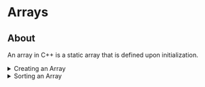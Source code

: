 # Arrays

## About

An array in C++ is a static array that is defined upon initialization.

<details>
  <summary>Creating an Array</summary>

```cpp
int arr[50];
```

In the example above, we create an array of size $50$ (we can store $50$ elements numbered from indexes $0$ to $49$).

If we were to access the $6$-th element, we can access it with $arr[6]$.

**WARNING: The $i$-th index in $arr[i]$ must be an integer from $0$ to $n - 1$ where $n$ is the size of the vector.**

</details>

<details>
  <summary>Sorting an Array</summary>

We can sort an array in $\theta(n \ log \ n)$ using the `sort` function:

```cpp
// WARNING: This code does NOT work properly. Can you spot it?
int arr[] = {4, 1, 2, 5, 3};
sort(arr, arr + 4);
```

Unfortunately, after running this, our "sorted" array is $\{ 1, 2, 4, 5, 3\}$. Why is that? It turns out $arr + 4$ means sort the first $4$ elements in the array.

If we were to sort the entire array, we have to do $sort(arr, arr + n)$ where $n$ is the size of the array.

```cpp
int arr[] = {4, 1, 2, 5, 3};
sort(arr, arr + 5);
```

</details>

